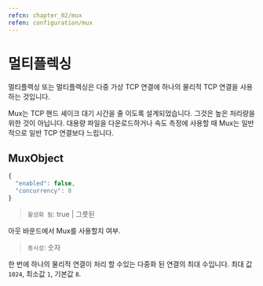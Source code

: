 ```yaml
---
refcn: chapter_02/mux
refen: configuration/mux
---
```

# 멀티플렉싱

멀티플렉싱 또는 멀티플렉싱은 다중 가상 TCP 연결에 하나의 물리적 TCP 연결을 사용하는 것입니다.

Mux는 TCP 핸드 셰이크 대기 시간을 줄 이도록 설계되었습니다. 그것은 높은 처리량을위한 것이 아닙니다. 대용량 파일을 다운로드하거나 속도 측정에 사용할 때 Mux는 일반적으로 일반 TCP 연결보다 느립니다.

## MuxObject

```javascript
{
  "enabled": false,
  "concurrency": 8
}
```

> `활성화 됨`: true | 그릇된

아웃 바운드에서 Mux를 사용할지 여부.

> `동시성`: 숫자

한 번에 하나의 물리적 연결이 처리 할 수있는 다중화 된 연결의 최대 수입니다. 최대 값 `1024`, 최소값 `1`, 기본값 `8`.